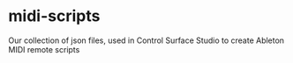 # midi-scripts
Our collection of json files, used in Control Surface Studio to create Ableton MIDI remote scripts
